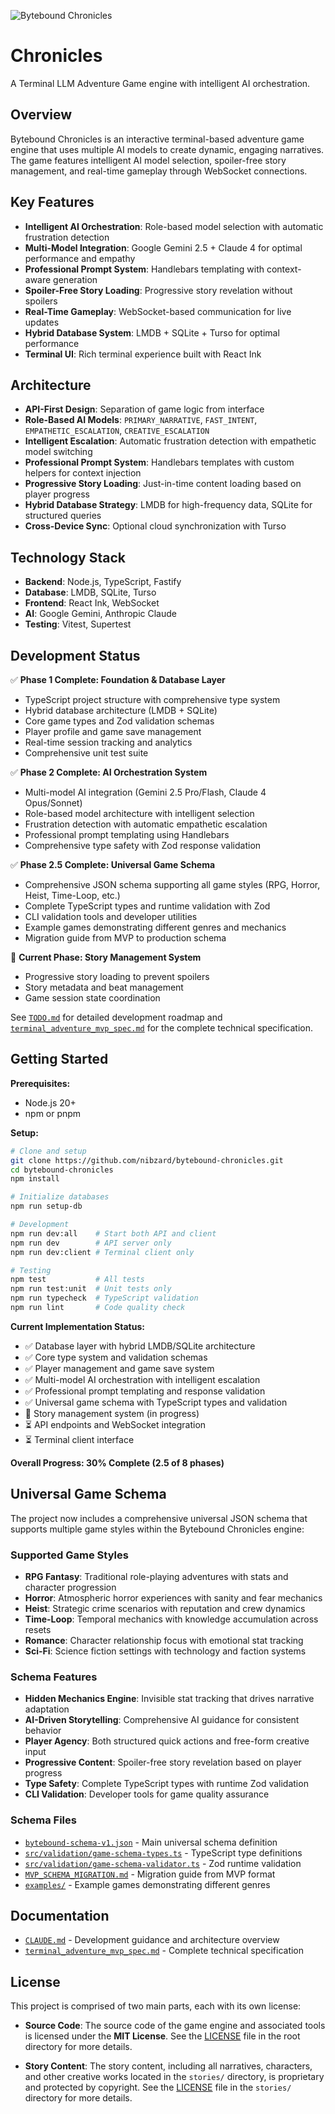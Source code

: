 ![Bytebound Chronicles](./assets/bytebound_chronicles_small.png)

# Chronicles

A Terminal LLM Adventure Game engine with intelligent AI orchestration.

## Overview

Bytebound Chronicles is an interactive terminal-based adventure game engine that uses multiple AI models to create dynamic, engaging narratives. The game features intelligent AI model selection, spoiler-free story management, and real-time gameplay through WebSocket connections.

## Key Features

- **Intelligent AI Orchestration**: Role-based model selection with automatic frustration detection
- **Multi-Model Integration**: Google Gemini 2.5 + Claude 4 for optimal performance and empathy
- **Professional Prompt System**: Handlebars templating with context-aware generation
- **Spoiler-Free Story Loading**: Progressive story revelation without spoilers
- **Real-Time Gameplay**: WebSocket-based communication for live updates
- **Hybrid Database System**: LMDB + SQLite + Turso for optimal performance
- **Terminal UI**: Rich terminal experience built with React Ink

## Architecture

- **API-First Design**: Separation of game logic from interface
- **Role-Based AI Models**: `PRIMARY_NARRATIVE`, `FAST_INTENT`, `EMPATHETIC_ESCALATION`, `CREATIVE_ESCALATION`
- **Intelligent Escalation**: Automatic frustration detection with empathetic model switching
- **Professional Prompt System**: Handlebars templates with custom helpers for context injection
- **Progressive Story Loading**: Just-in-time content loading based on player progress
- **Hybrid Database Strategy**: LMDB for high-frequency data, SQLite for structured queries
- **Cross-Device Sync**: Optional cloud synchronization with Turso

## Technology Stack

- **Backend**: Node.js, TypeScript, Fastify
- **Database**: LMDB, SQLite, Turso
- **Frontend**: React Ink, WebSocket
- **AI**: Google Gemini, Anthropic Claude
- **Testing**: Vitest, Supertest

## Development Status

✅ **Phase 1 Complete: Foundation & Database Layer** 
- TypeScript project structure with comprehensive type system
- Hybrid database architecture (LMDB + SQLite) 
- Core game types and Zod validation schemas
- Player profile and game save management
- Real-time session tracking and analytics
- Comprehensive unit test suite

✅ **Phase 2 Complete: AI Orchestration System**
- Multi-model AI integration (Gemini 2.5 Pro/Flash, Claude 4 Opus/Sonnet)
- Role-based model architecture with intelligent selection
- Frustration detection with automatic empathetic escalation
- Professional prompt templating using Handlebars
- Comprehensive type safety with Zod response validation

✅ **Phase 2.5 Complete: Universal Game Schema**
- Comprehensive JSON schema supporting all game styles (RPG, Horror, Heist, Time-Loop, etc.)
- Complete TypeScript types and runtime validation with Zod
- CLI validation tools and developer utilities
- Example games demonstrating different genres and mechanics
- Migration guide from MVP to production schema

🔄 **Current Phase: Story Management System**
- Progressive story loading to prevent spoilers
- Story metadata and beat management
- Game session state coordination

See [`TODO.md`](./TODO.md) for detailed development roadmap and [`terminal_adventure_mvp_spec.md`](./terminal_adventure_mvp_spec.md) for the complete technical specification.

## Getting Started

**Prerequisites:**
- Node.js 20+
- npm or pnpm

**Setup:**

```bash
# Clone and setup
git clone https://github.com/nibzard/bytebound-chronicles.git
cd bytebound-chronicles
npm install

# Initialize databases
npm run setup-db

# Development
npm run dev:all    # Start both API and client
npm run dev        # API server only
npm run dev:client # Terminal client only

# Testing
npm test           # All tests
npm run test:unit  # Unit tests only
npm run typecheck  # TypeScript validation
npm run lint       # Code quality check
```

**Current Implementation Status:**
- ✅ Database layer with hybrid LMDB/SQLite architecture
- ✅ Core type system and validation schemas  
- ✅ Player management and game save system
- ✅ Multi-model AI orchestration with intelligent escalation
- ✅ Professional prompt templating and response validation
- ✅ Universal game schema with TypeScript types and validation
- 🚧 Story management system (in progress)
- ⏳ API endpoints and WebSocket integration
- ⏳ Terminal client interface

**Overall Progress: 30% Complete (2.5 of 8 phases)**

## Universal Game Schema

The project now includes a comprehensive universal JSON schema that supports multiple game styles within the Bytebound Chronicles engine:

### Supported Game Styles
- **RPG Fantasy**: Traditional role-playing adventures with stats and character progression
- **Horror**: Atmospheric horror experiences with sanity and fear mechanics
- **Heist**: Strategic crime scenarios with reputation and crew dynamics
- **Time-Loop**: Temporal mechanics with knowledge accumulation across resets
- **Romance**: Character relationship focus with emotional stat tracking
- **Sci-Fi**: Science fiction settings with technology and faction systems

### Schema Features
- **Hidden Mechanics Engine**: Invisible stat tracking that drives narrative adaptation
- **AI-Driven Storytelling**: Comprehensive AI guidance for consistent behavior
- **Player Agency**: Both structured quick actions and free-form creative input
- **Progressive Content**: Spoiler-free story revelation based on player progress
- **Type Safety**: Complete TypeScript types with runtime Zod validation
- **CLI Validation**: Developer tools for game quality assurance

### Schema Files
- [`bytebound-schema-v1.json`](./bytebound-schema-v1.json) - Main universal schema definition
- [`src/validation/game-schema-types.ts`](./src/validation/game-schema-types.ts) - TypeScript type definitions
- [`src/validation/game-schema-validator.ts`](./src/validation/game-schema-validator.ts) - Zod runtime validation
- [`MVP_SCHEMA_MIGRATION.md`](./MVP_SCHEMA_MIGRATION.md) - Migration guide from MVP format
- [`examples/`](./examples/) - Example games demonstrating different genres

## Documentation

- [`CLAUDE.md`](./CLAUDE.md) - Development guidance and architecture overview
- [`terminal_adventure_mvp_spec.md`](./terminal_adventure_mvp_spec.md) - Complete technical specification

## License

This project is comprised of two main parts, each with its own license:

- **Source Code**: The source code of the game engine and associated tools is licensed under the **MIT License**. See the [LICENSE](./LICENSE) file in the root directory for more details.

- **Story Content**: The story content, including all narratives, characters, and other creative works located in the `stories/` directory, is proprietary and protected by copyright. See the [LICENSE](./stories/LICENSE) file in the `stories/` directory for more details.

